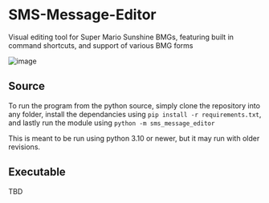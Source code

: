 # SMS-Message-Editor
Visual editing tool for Super Mario Sunshine BMGs, featuring built in command shortcuts, and support of various BMG forms

![image](https://user-images.githubusercontent.com/60854312/197372522-ca2f1242-ac88-4ffc-be9c-1d012c233c27.png)

## Source
To run the program from the python source, simply clone the repository into any folder, install the dependancies using `pip install -r requirements.txt`, and lastly run the module using `python -m sms_message_editor`

This is meant to be run using python 3.10 or newer, but it may run with older revisions.

## Executable
TBD
